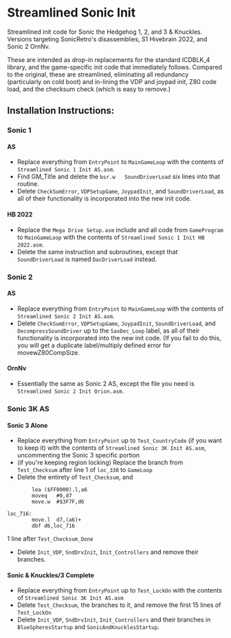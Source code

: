 # Streamlined Sonic Init
Streamlined init code for Sonic the Hedgehog 1, 2, and 3 & Knuckles. Versions targeting SonicRetro's disassemblies, S1 Hivebrain 2022, and Sonic 2 OrnNv.
 
These are intended as drop-in replacements for the standard ICDBLK_4 library, and the game-specific init code that immediately follows.
Compared to the original, these are streamlined, eliminating all redundancy (particularly on cold boot) and in-lining the VDP and joypad init, Z80 code load, and the checksum check (which is easy to remove.)

## Installation Instructions:

### Sonic 1

#### AS
- Replace everything from `EntryPoint` to `MainGameLoop` with the contents of `Streamlined Sonic 1 Init AS.asm`. 
- Find GM_Title and delete the `bsr.w	SoundDriverLoad` six lines into that routine.
- Delete `CheckSumError`, `VDPSetupGame`, `JoypadInit`, and `SoundDriverLoad`, as all of their
functionality is incorporated into the new init code.

#### HB 2022
- Replace the `Mega Drive Setup.asm` include and all code from `GameProgram` to `MainGameLoop` with the contents of `Streamlined Sonic 1 Init HB 2022.asm`.
- Delete the same instruction and subroutines, except that `SoundDriverLoad` is named `DacDriverLoad` instead.

### Sonic 2 

#### AS 
- Replace everything from `EntryPoint` to `MainGameLoop` with the contents of `Streamlined Sonic 2 Init AS.asm`.
- Delete `CheckSumError`, `VDPSetupGame`, `JoypadInit`, `SoundDriverLoad`, and `DecompressSoundDriver` up to the `SaxDec_Loop` label, as all of their
functionality is incorporated into the new init code. (If you fail to do this, you will get a duplicate label/multiply defined error for movewZ80CompSize.

#### OrnNv 
- Essentially the same as Sonic 2 AS, except the file you need is `Streamlined Sonic 2 Init Orion.asm`. 

### Sonic 3K AS

#### Sonic 3 Alone
- Replace everything from `EntryPoint` up to `Test_CountryCode` (if you want to keep it) with the contents of `Streamlined Sonic 3K Init AS.asm`, uncommenting the Sonic 3 specific portion
- (if you're keeping region locking) Replace the branch from `Test_Checksum` after line 1 of `loc_330` to `GameLoop`
- Delete the entirety of `Test_Checksum`, and
```
		lea	($FF0000).l,a6
		moveq	#0,d7
		move.w	#$3F7F,d6

loc_716:
		move.l	d7,(a6)+
		dbf	d6,loc_716
```
1 line after `Test_Checksum_Done`
- Delete `Init_VDP`, `SndDrvInit`, `Init_Controllers` and remove their branches.

#### Sonic & Knuckles/3 Complete
- Replace everything from `EntryPoint` up to `Test_LockOn` with the contents of `Streamlined Sonic 3K Init AS.asm`
- Delete `Test_Checksum`, the branches to it, and remove the first 15 lines of `Test_LockOn`
- Delete `Init_VDP`, `SndDrvInit`, `Init_Controllers` and their branches in `BlueSpheresStartup` and `SonicAndKnucklesStartup`.
